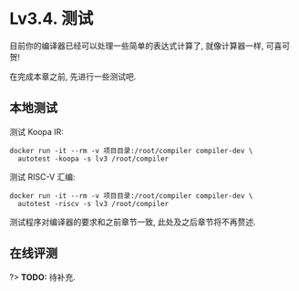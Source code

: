 # Lv3.4. 测试

目前你的编译器已经可以处理一些简单的表达式计算了, 就像计算器一样, 可喜可贺!

在完成本章之前, 先进行一些测试吧.

## 本地测试

测试 Koopa IR:

```
docker run -it --rm -v 项目目录:/root/compiler compiler-dev \
  autotest -koopa -s lv3 /root/compiler
```

测试 RISC-V 汇编:

```
docker run -it --rm -v 项目目录:/root/compiler compiler-dev \
  autotest -riscv -s lv3 /root/compiler
```

测试程序对编译器的要求和之前章节一致, 此处及之后章节将不再赘述.

## 在线评测

?> **TODO:** 待补充.
